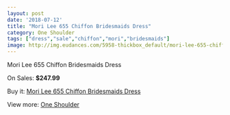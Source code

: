 ```yaml
---
layout: post
date: '2018-07-12'
title: "Mori Lee 655 Chiffon Bridesmaids Dress"
category: One Shoulder
tags: ["dress","sale","chiffon","mori","bridesmaids"]
image: http://img.eudances.com/5958-thickbox_default/mori-lee-655-chiffon-bridesmaids-dress.jpg
---
```

Mori Lee 655 Chiffon Bridesmaids Dress

On Sales: **$247.99**
<a href="https://www.eudances.com/en/one-shoulder/2113-mori-lee-655-chiffon-bridesmaids-dress.html"><amp-img layout="responsive" width="600" height="600" src="//img.eudances.com/5958-thickbox_default/mori-lee-655-chiffon-bridesmaids-dress.jpg" alt="Mori Lee 655 Chiffon Bridesmaids Dress 0" /></a>
<a href="https://www.eudances.com/en/one-shoulder/2113-mori-lee-655-chiffon-bridesmaids-dress.html"><amp-img layout="responsive" width="600" height="600" src="//img.eudances.com/5959-thickbox_default/mori-lee-655-chiffon-bridesmaids-dress.jpg" alt="Mori Lee 655 Chiffon Bridesmaids Dress 1" /></a>

Buy it: [Mori Lee 655 Chiffon Bridesmaids Dress](https://www.eudances.com/en/one-shoulder/2113-mori-lee-655-chiffon-bridesmaids-dress.html "Mori Lee 655 Chiffon Bridesmaids Dress")

View more: [One Shoulder](https://www.eudances.com/en/23-one-shoulder "One Shoulder")